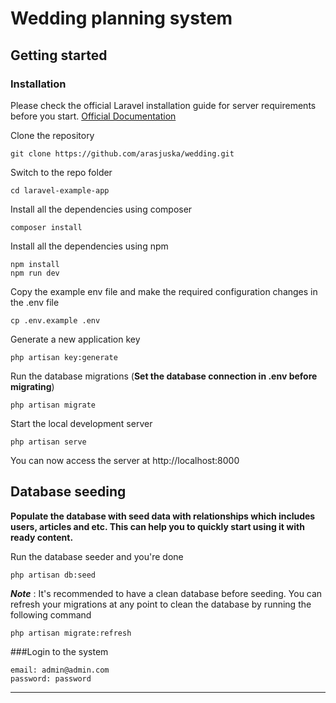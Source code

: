 # Wedding planning system

## Getting started

### Installation

Please check the official Laravel installation guide for server requirements before you start. [Official Documentation](https://laravel.com/docs/5.4/installation#installation)

Clone the repository

    git clone https://github.com/arasjuska/wedding.git

Switch to the repo folder

    cd laravel-example-app

Install all the dependencies using composer

    composer install

Install all the dependencies using npm

    npm install
    npm run dev

Copy the example env file and make the required configuration changes in the .env file

    cp .env.example .env

Generate a new application key

    php artisan key:generate

Run the database migrations (**Set the database connection in .env before migrating**)

    php artisan migrate

Start the local development server

    php artisan serve

You can now access the server at http://localhost:8000

## Database seeding

**Populate the database with seed data with relationships which includes users, articles and etc. This can help you to quickly start using it with ready content.**

Run the database seeder and you're done

    php artisan db:seed

***Note*** : It's recommended to have a clean database before seeding. You can refresh your migrations at any point to clean the database by running the following command

    php artisan migrate:refresh

###Login to the system

    email: admin@admin.com
    password: password

----------

